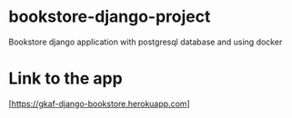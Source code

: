 # bookstore-django-project
Bookstore django application with postgresql database and using docker
# Link to the app
[https://gkaf-django-bookstore.herokuapp.com]
